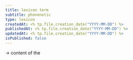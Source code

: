 ```yaml
---
title: lexicon term
subtitle: phonenetic
type: lexicon
createdAt: <% tp.file.creation_date("YYYY-MM-DD") %>
publishedAt: <% tp.file.creation_date("YYYY-MM-DD") %>
updatedAt: <% tp.file.creation_date("YYYY-MM-DD") %>
isPublished: false
---
```


→ content of the



